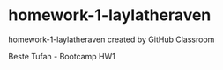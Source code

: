 # homework-1-laylatheraven
homework-1-laylatheraven created by GitHub Classroom

Beste Tufan - Bootcamp HW1
